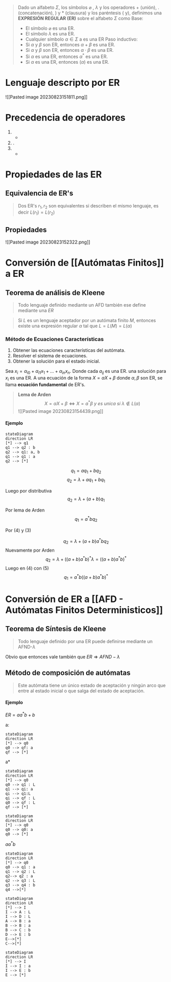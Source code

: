 > Dado un alfabeto $\Sigma$, los símbolos $\varnothing$ , $\lambda$ y los operadores $+$ (unión), $.$ (concatenación), ) y $*$ (clausura) y los paréntesis $($ y$)$, definimos una **EXPRESIÓN REGULAR (ER)** sobre el alfabeto $\Sigma$ como
> Base:
> - El símbolo $\varnothing$ es una ER.
> - El símbolo $\lambda$ es una ER.
> - Cualquier símbolo $\alpha \in \Sigma$ a es una ER
> Paso inductivo:
> - Si $\alpha$ y $\beta$ son ER, entonces $\alpha + \beta$ es una ER.
> - Si $\alpha$ y $\beta$ son ER, entonces $\alpha \cdot \beta$ es una ER.
> - Si $\alpha$ es una ER, entonces $\alpha^{*}$ es una ER.
> - Si $\alpha$ es una ER, entonces $(\alpha)$ es una ER.

# Lenguaje descripto por ER
![[Pasted image 20230823151811.png]]

# Precedencia de operadores
1. *
2. .
3. +

# Propiedades de las ER

## Equivalencia de ER's
> Dos ER's $r_1, r_2$ son equivalentes si describen el mismo lenguaje, es decir $L(r_1) = L(r_2)$

## Propiedades 
![[Pasted image 20230823152322.png]]



# Conversión de [[Autómatas Finitos]] a ER

## Teorema de análisis de Kleene

>Todo lenguaje definido mediante un AFD también ese define mediante una $ER$

> Si $L$ es un lenguaje aceptador por un autómata finito $M$, entonces existe una expresión regular $\alpha$ tal que $L = L(M)=L(\alpha)$

### Método de Ecuaciones Características

1. Obtener las ecuaciones características del autómata.
2. Resolver el sistema de ecuaciones.
3. Obtener la solución para el estado inicial.

Sea $x_i = \alpha_{i0}+\alpha_{i1}x_1 + \ldots + \alpha_{in}x_n$. Donde cada $a_{ij}$ es una ER. una solución para $x_i$ es una ER.
A una ecuación de la forma $X = \alpha X + \beta$ donde $\alpha, \beta$ son ER, se llama **ecuación fundamental** de ER's.

> **Lema de Arden**
> $$
X = \alpha X + \beta \iff X= a^{*}\beta ~y~es~unica~si~ \lambda \notin L(\alpha)
$$
![[Pasted image 20230823154439.png]]

#### Ejemplo
```mermaid
stateDiagram
direction LR
[*] --> q1
q1 --> q2 : b
q2 --> q1: a, b
q1 --> q1 : a
q2 --> [*]
```
$$q_1 = aq_1 + bq_2 \tag{1}$$
$$q_2 =\lambda + aq_1 + bq_1 \tag{2}$$

Luego por distributiva
$$q_2 = \lambda + (a+b)q_1 \tag{3}$$

Por lema de Arden
$$q_1 = a^{*}bq_2 \tag{4}$$

Por (4) y (3)

$$
q_2 = \lambda + (a+b)a^{*}bq_2 \tag{4.5}
$$
Nuevamente por Arden
$$
q_2 = \lambda + ((a+b)a^{*}b)^{*}\lambda = ((a+b)a^{*}b)^{*} \tag{5}
$$
Luego en (4) con (5) 
$$
q_1 =a^{*}b((a+b)a^{*}b)^{*}
$$





# Conversión de ER a [[AFD - Autómatas Finitos Deterministicos]]

## Teorema de Síntesis de Kleene
> Todo lenguaje definido por una ER puede definirse mediante un AFND-$\lambda$

Obvio que entonces vale también que  $ER \Rightarrow AFND-\lambda$


## Método de composición de autómatas
> Este autómata tiene un único estado de aceptación y ningún arco que entre al estado inicial o que salga del estado de aceptación.


#### Ejemplo
$ER= aa^{*}b+b$




a:
```mermaid
stateDiagram
direction LR
[*] --> q0
q0 --> qf: a
qf --> [*]
```

a*
```mermaid
stateDiagram
direction LR
[*] --> q0
q0 --> q1 : L
q1 --> qi: a
qi --> q1:L
qi --> qf : L
q0 --> qf : L
qf --> [*]
```

```mermaid
stateDiagram
direction LR
[*] --> q0
q0 --> q0: a
q0 --> [*]
```
$aa^{*}b$
```mermaid
stateDiagram
direction LR
[*] --> q0
q0 --> q1 : a
q1 --> q2 : L
q2--> q2 : a
q2 --> q3 : L
q3 --> q4 : b
q4 -->[*]
```

```mermaid
stateDiagram
direction LR
[*] --> I
I --> A : L
I --> D : L
A --> B : a
B --> B : a
B --> C : b
D --> E : b
E-->[*]
C-->[*]
```
```mermaid
stateDiagram
direction LR
[*] --> I
I --> I : a
I --> E : b
E --> [*]
```
